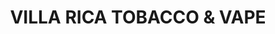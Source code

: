 ---
title: "VILLA RICA TOBACCO & VAPE"
url: /villa-rica/villa-rica-tobacco-und-vape/
shop: Tabak
---